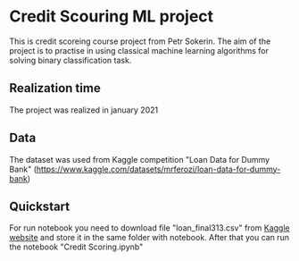 # Credit Scouring ML project
This is credit scoreing course project from Petr Sokerin. The aim of the project is to practise in using classical machine learning algorithms for solving binary classification task. 

## Realization time 
The project was realized in january 2021

## Data 
The dataset was used from Kaggle competition "Loan Data for Dummy Bank" (https://www.kaggle.com/datasets/mrferozi/loan-data-for-dummy-bank)

## Quickstart

For run notebook you need to download file "loan_final313.csv" from  [Kaggle website]([https://github.com/facebook/react/wiki/Sites-Using-React](https://www.kaggle.com/datasets/mrferozi/loan-data-for-dummy-bank)) and store it in the same folder with notebook. After that you can run the notebook "Credit Scoring.ipynb"
